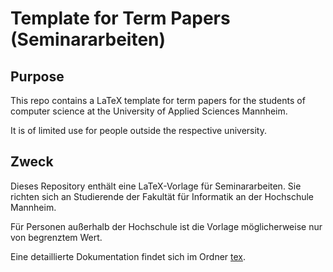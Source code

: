 # Template for Term Papers (Seminararbeiten)

## Purpose

This repo contains a LaTeX template for term papers for the students of computer science at the University of Applied Sciences Mannheim.

It is of limited use for people outside the respective university.


## Zweck

Dieses Repository enthält eine LaTeX-Vorlage für Seminararbeiten. Sie richten sich an Studierende der Fakultät für Informatik an der Hochschule Mannheim.

Für Personen außerhalb der Hochschule ist die Vorlage möglicherweise nur von begrenztem Wert.

Eine detaillierte Dokumentation findet sich im Ordner [tex](tex/).

